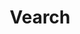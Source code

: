 ---
title: Vearch
categories:
  - vector-database
docs:
  - id: go
    url: https://golang.testcontainers.org/modules/vearch/
    maintainer: core
    example: |
      ```go
      vearchContainer, err := vearch.Run(ctx, "vearch/vearch:3.5.1")
      ```
    installation: |
      ```bash
      go get github.com/testcontainers/testcontainers-go/modules/vearch
      ```
description: |
  Vearch is a cloud-native distributed vector database for efficient similarity search of embedding vectors in your AI applications.
---